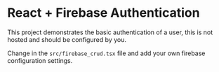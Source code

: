 # React + Firebase Authentication

This project demonstrates the basic authentication of a user, this is not hosted and should be configured by you.

Change in the `src/firebase_crud.tsx` file and add your own firebase configuration settings.